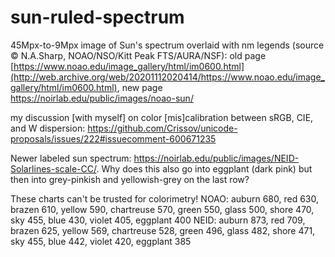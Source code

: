 # sun-ruled-spectrum
45Mpx-to-9Mpx image of Sun's spectrum overlaid with nm legends (source © N.A.Sharp, NOAO/NSO/Kitt Peak FTS/AURA/NSF): old page [https://www.noao.edu/image_gallery/html/im0600.html](http://web.archive.org/web/20201112020414/https://www.noao.edu/image_gallery/html/im0600.html), new page https://noirlab.edu/public/images/noao-sun/

my discussion [with myself] on color [mis]calibration between sRGB, CIE, and W dispersion: https://github.com/Crissov/unicode-proposals/issues/222#issuecomment-600671235

Newer labeled sun spectrum: https://noirlab.edu/public/images/NEID-Solarlines-scale-CC/.  Why does this also go into eggplant (dark pink) but then into grey-pinkish and yellowish-grey on the last row?

These charts can't be trusted for colorimetry!
NOAO: auburn 680, red 630, brazen 610, yellow 590, chartreuse 570, green 550, glass 500, shore 470, sky 455, blue 430, violet 405, eggplant 400
NEID: auburn 873, red 709, brazen 625, yellow 569, chartreuse 528, green 496, glass 482, shore 471, sky 455, blue 442, violet 420, eggplant 385
